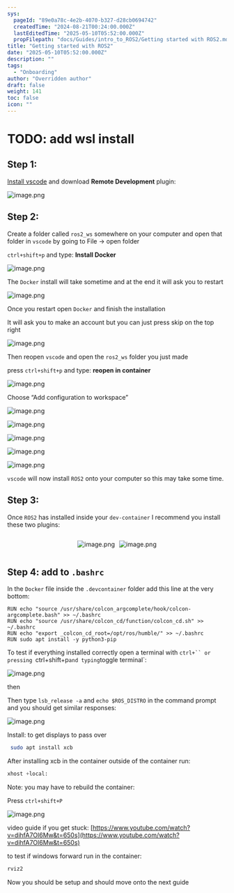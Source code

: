 ```yaml
---
sys:
  pageId: "89e0a78c-4e2b-4070-b327-d28cb0694742"
  createdTime: "2024-08-21T00:24:00.000Z"
  lastEditedTime: "2025-05-10T05:52:00.000Z"
  propFilepath: "docs/Guides/intro_to_ROS2/Getting started with ROS2.md"
title: "Getting started with ROS2"
date: "2025-05-10T05:52:00.000Z"
description: ""
tags:
  - "Onboarding"
author: "Overridden author"
draft: false
weight: 141
toc: false
icon: ""
---
```


# TODO: add wsl install

## Step 1:

[Install vscode](https://code.visualstudio.com/download) and download **Remote Development** plugin:

![image.png](https://prod-files-secure.s3.us-west-2.amazonaws.com/d518164a-d88e-44d1-a4ee-3adb3bd8bce0/efb52993-1881-4a40-b95e-6f020334f022/image.png?X-Amz-Algorithm=AWS4-HMAC-SHA256&X-Amz-Content-Sha256=UNSIGNED-PAYLOAD&X-Amz-Credential=ASIAZI2LB466ZYFQ3BPC%2F20250702%2Fus-west-2%2Fs3%2Faws4_request&X-Amz-Date=20250702T220829Z&X-Amz-Expires=3600&X-Amz-Security-Token=IQoJb3JpZ2luX2VjEP3%2F%2F%2F%2F%2F%2F%2F%2F%2F%2FwEaCXVzLXdlc3QtMiJHMEUCIGW%2Bblir8CkfvXVLhwNwRiViG3fO57LY4UuwtL%2BwUAeLAiEA0Nx%2BUgsbsWU6IFykeiVka22e6A2Beamphe%2BM7Gzr1UoqiAQI9v%2F%2F%2F%2F%2F%2F%2F%2F%2F%2FARAAGgw2Mzc0MjMxODM4MDUiDO8E3fAwMesC2x%2BbnCrcA0Mupp%2Fepg%2B6Qcv10Iy1mXp9DaW3rA4yFdXtj6DcTpyAALkCCNe0ZUFxjJZvDFOi%2FtOTQcG1cmWobWA1geUJ%2BWre%2BQlIYH6%2BFJVYRuQOVATMmphvnXiNe%2FvjlzzwlNplsND69VOzbw%2FcCy4ysTSTEpkrfmwdCnAAPbVWFMIW%2Bon%2BJxqgogYbp%2FmXfNNI8pvSLbOV8yUvVN9NH2NyHgVAwL1RlwtbkBr2xKN40I%2BRfpNk4P1L4lu8vjGhCfrAnDoUgA2Lg9XNr%2FUlH%2BlkhVn%2Bnfj3EH%2BCGgjSvaOAoy4UjIlbykDHbHyZXJqym%2FM6L5PjH7B6XRCHstEIV92eGtQ59P89HxqsossZqs6Sb0fQm4lkILr4NdMjwAHdociDwmuQJFd%2FvwO81AIYqg4%2BDFEiFi9sF0x4OiewSCKX0GRgUqbAM4QypnbW%2B3f%2FwUukc8IzxxDoszSoE4MCaDu%2BjEuVPV%2FKwkmrkxykv5iR3SUJz3fduIqC6fB%2BVWVP1S%2FWwHBcAUJHP2H34OSXQEREGh2sH1kRXFUHbY0eUlh8ue1Ys88%2FZJZseQNM3WQUQ0LOp%2BwG%2F8rAHyLWjCfbn39B0jMzGbQw7JcnKWTYho9Fg6GrtkVQIrg9xI48TH38zI9bMM%2B9lsMGOqUBdlAUWiP6%2FGbTgKe9fpPQUKGQaJtBCR980AauUGlT3I2ZUtmtSUBzjvjPWnnk8R%2BjACP7v342teFg%2FHCnk8D3l9XDzN10WCvHh%2BxNvfOP43BV0yVVqwa%2B0rn0C6WD6%2FSZ9DDNk0tpMwFlNapgdUX%2F0V76%2BqXAl64mKxJh3XBqFESTlCBd55FQY3S3NeX6Ifiuv3A45zpiwIfNOwY2BxiPdxMAlhU%2F&X-Amz-Signature=ee37387dd90d083a4efc508422a24f71386d66ec421a21c4e706e135d4b4940f&X-Amz-SignedHeaders=host&x-amz-checksum-mode=ENABLED&x-id=GetObject)

## Step 2:

Create a folder called `ros2_ws` somewhere on your computer and open that folder in `vscode` by going to File → open folder 

`ctrl+shift+p` and type: **Install Docker**

![image.png](https://prod-files-secure.s3.us-west-2.amazonaws.com/d518164a-d88e-44d1-a4ee-3adb3bd8bce0/2269dc0e-1cd5-47ff-bceb-c04ad9b2eab0/image.png?X-Amz-Algorithm=AWS4-HMAC-SHA256&X-Amz-Content-Sha256=UNSIGNED-PAYLOAD&X-Amz-Credential=ASIAZI2LB466ZYFQ3BPC%2F20250702%2Fus-west-2%2Fs3%2Faws4_request&X-Amz-Date=20250702T220829Z&X-Amz-Expires=3600&X-Amz-Security-Token=IQoJb3JpZ2luX2VjEP3%2F%2F%2F%2F%2F%2F%2F%2F%2F%2FwEaCXVzLXdlc3QtMiJHMEUCIGW%2Bblir8CkfvXVLhwNwRiViG3fO57LY4UuwtL%2BwUAeLAiEA0Nx%2BUgsbsWU6IFykeiVka22e6A2Beamphe%2BM7Gzr1UoqiAQI9v%2F%2F%2F%2F%2F%2F%2F%2F%2F%2FARAAGgw2Mzc0MjMxODM4MDUiDO8E3fAwMesC2x%2BbnCrcA0Mupp%2Fepg%2B6Qcv10Iy1mXp9DaW3rA4yFdXtj6DcTpyAALkCCNe0ZUFxjJZvDFOi%2FtOTQcG1cmWobWA1geUJ%2BWre%2BQlIYH6%2BFJVYRuQOVATMmphvnXiNe%2FvjlzzwlNplsND69VOzbw%2FcCy4ysTSTEpkrfmwdCnAAPbVWFMIW%2Bon%2BJxqgogYbp%2FmXfNNI8pvSLbOV8yUvVN9NH2NyHgVAwL1RlwtbkBr2xKN40I%2BRfpNk4P1L4lu8vjGhCfrAnDoUgA2Lg9XNr%2FUlH%2BlkhVn%2Bnfj3EH%2BCGgjSvaOAoy4UjIlbykDHbHyZXJqym%2FM6L5PjH7B6XRCHstEIV92eGtQ59P89HxqsossZqs6Sb0fQm4lkILr4NdMjwAHdociDwmuQJFd%2FvwO81AIYqg4%2BDFEiFi9sF0x4OiewSCKX0GRgUqbAM4QypnbW%2B3f%2FwUukc8IzxxDoszSoE4MCaDu%2BjEuVPV%2FKwkmrkxykv5iR3SUJz3fduIqC6fB%2BVWVP1S%2FWwHBcAUJHP2H34OSXQEREGh2sH1kRXFUHbY0eUlh8ue1Ys88%2FZJZseQNM3WQUQ0LOp%2BwG%2F8rAHyLWjCfbn39B0jMzGbQw7JcnKWTYho9Fg6GrtkVQIrg9xI48TH38zI9bMM%2B9lsMGOqUBdlAUWiP6%2FGbTgKe9fpPQUKGQaJtBCR980AauUGlT3I2ZUtmtSUBzjvjPWnnk8R%2BjACP7v342teFg%2FHCnk8D3l9XDzN10WCvHh%2BxNvfOP43BV0yVVqwa%2B0rn0C6WD6%2FSZ9DDNk0tpMwFlNapgdUX%2F0V76%2BqXAl64mKxJh3XBqFESTlCBd55FQY3S3NeX6Ifiuv3A45zpiwIfNOwY2BxiPdxMAlhU%2F&X-Amz-Signature=2a3465b7f5549b53d428c1844f0cbd215e6a1aa1a2640a138f75c4e116cc4abd&X-Amz-SignedHeaders=host&x-amz-checksum-mode=ENABLED&x-id=GetObject)

The `Docker` install will take sometime and at the end it will ask you to restart

![image.png](https://prod-files-secure.s3.us-west-2.amazonaws.com/d518164a-d88e-44d1-a4ee-3adb3bd8bce0/ed233f78-be33-4b1f-b89c-9c346c0e961e/image.png?X-Amz-Algorithm=AWS4-HMAC-SHA256&X-Amz-Content-Sha256=UNSIGNED-PAYLOAD&X-Amz-Credential=ASIAZI2LB466ZYFQ3BPC%2F20250702%2Fus-west-2%2Fs3%2Faws4_request&X-Amz-Date=20250702T220829Z&X-Amz-Expires=3600&X-Amz-Security-Token=IQoJb3JpZ2luX2VjEP3%2F%2F%2F%2F%2F%2F%2F%2F%2F%2FwEaCXVzLXdlc3QtMiJHMEUCIGW%2Bblir8CkfvXVLhwNwRiViG3fO57LY4UuwtL%2BwUAeLAiEA0Nx%2BUgsbsWU6IFykeiVka22e6A2Beamphe%2BM7Gzr1UoqiAQI9v%2F%2F%2F%2F%2F%2F%2F%2F%2F%2FARAAGgw2Mzc0MjMxODM4MDUiDO8E3fAwMesC2x%2BbnCrcA0Mupp%2Fepg%2B6Qcv10Iy1mXp9DaW3rA4yFdXtj6DcTpyAALkCCNe0ZUFxjJZvDFOi%2FtOTQcG1cmWobWA1geUJ%2BWre%2BQlIYH6%2BFJVYRuQOVATMmphvnXiNe%2FvjlzzwlNplsND69VOzbw%2FcCy4ysTSTEpkrfmwdCnAAPbVWFMIW%2Bon%2BJxqgogYbp%2FmXfNNI8pvSLbOV8yUvVN9NH2NyHgVAwL1RlwtbkBr2xKN40I%2BRfpNk4P1L4lu8vjGhCfrAnDoUgA2Lg9XNr%2FUlH%2BlkhVn%2Bnfj3EH%2BCGgjSvaOAoy4UjIlbykDHbHyZXJqym%2FM6L5PjH7B6XRCHstEIV92eGtQ59P89HxqsossZqs6Sb0fQm4lkILr4NdMjwAHdociDwmuQJFd%2FvwO81AIYqg4%2BDFEiFi9sF0x4OiewSCKX0GRgUqbAM4QypnbW%2B3f%2FwUukc8IzxxDoszSoE4MCaDu%2BjEuVPV%2FKwkmrkxykv5iR3SUJz3fduIqC6fB%2BVWVP1S%2FWwHBcAUJHP2H34OSXQEREGh2sH1kRXFUHbY0eUlh8ue1Ys88%2FZJZseQNM3WQUQ0LOp%2BwG%2F8rAHyLWjCfbn39B0jMzGbQw7JcnKWTYho9Fg6GrtkVQIrg9xI48TH38zI9bMM%2B9lsMGOqUBdlAUWiP6%2FGbTgKe9fpPQUKGQaJtBCR980AauUGlT3I2ZUtmtSUBzjvjPWnnk8R%2BjACP7v342teFg%2FHCnk8D3l9XDzN10WCvHh%2BxNvfOP43BV0yVVqwa%2B0rn0C6WD6%2FSZ9DDNk0tpMwFlNapgdUX%2F0V76%2BqXAl64mKxJh3XBqFESTlCBd55FQY3S3NeX6Ifiuv3A45zpiwIfNOwY2BxiPdxMAlhU%2F&X-Amz-Signature=02edb515c13086464988abdd7c1b0ed87abd5b1c372eb189c26be9863c470b45&X-Amz-SignedHeaders=host&x-amz-checksum-mode=ENABLED&x-id=GetObject)

Once you restart open `Docker` and finish the installation

It will ask you to make an account but you can just press skip on the top right

![image.png](https://prod-files-secure.s3.us-west-2.amazonaws.com/d518164a-d88e-44d1-a4ee-3adb3bd8bce0/21010ad9-1659-4fd9-9f59-9932a09b2a3d/image.png?X-Amz-Algorithm=AWS4-HMAC-SHA256&X-Amz-Content-Sha256=UNSIGNED-PAYLOAD&X-Amz-Credential=ASIAZI2LB466ZYFQ3BPC%2F20250702%2Fus-west-2%2Fs3%2Faws4_request&X-Amz-Date=20250702T220829Z&X-Amz-Expires=3600&X-Amz-Security-Token=IQoJb3JpZ2luX2VjEP3%2F%2F%2F%2F%2F%2F%2F%2F%2F%2FwEaCXVzLXdlc3QtMiJHMEUCIGW%2Bblir8CkfvXVLhwNwRiViG3fO57LY4UuwtL%2BwUAeLAiEA0Nx%2BUgsbsWU6IFykeiVka22e6A2Beamphe%2BM7Gzr1UoqiAQI9v%2F%2F%2F%2F%2F%2F%2F%2F%2F%2FARAAGgw2Mzc0MjMxODM4MDUiDO8E3fAwMesC2x%2BbnCrcA0Mupp%2Fepg%2B6Qcv10Iy1mXp9DaW3rA4yFdXtj6DcTpyAALkCCNe0ZUFxjJZvDFOi%2FtOTQcG1cmWobWA1geUJ%2BWre%2BQlIYH6%2BFJVYRuQOVATMmphvnXiNe%2FvjlzzwlNplsND69VOzbw%2FcCy4ysTSTEpkrfmwdCnAAPbVWFMIW%2Bon%2BJxqgogYbp%2FmXfNNI8pvSLbOV8yUvVN9NH2NyHgVAwL1RlwtbkBr2xKN40I%2BRfpNk4P1L4lu8vjGhCfrAnDoUgA2Lg9XNr%2FUlH%2BlkhVn%2Bnfj3EH%2BCGgjSvaOAoy4UjIlbykDHbHyZXJqym%2FM6L5PjH7B6XRCHstEIV92eGtQ59P89HxqsossZqs6Sb0fQm4lkILr4NdMjwAHdociDwmuQJFd%2FvwO81AIYqg4%2BDFEiFi9sF0x4OiewSCKX0GRgUqbAM4QypnbW%2B3f%2FwUukc8IzxxDoszSoE4MCaDu%2BjEuVPV%2FKwkmrkxykv5iR3SUJz3fduIqC6fB%2BVWVP1S%2FWwHBcAUJHP2H34OSXQEREGh2sH1kRXFUHbY0eUlh8ue1Ys88%2FZJZseQNM3WQUQ0LOp%2BwG%2F8rAHyLWjCfbn39B0jMzGbQw7JcnKWTYho9Fg6GrtkVQIrg9xI48TH38zI9bMM%2B9lsMGOqUBdlAUWiP6%2FGbTgKe9fpPQUKGQaJtBCR980AauUGlT3I2ZUtmtSUBzjvjPWnnk8R%2BjACP7v342teFg%2FHCnk8D3l9XDzN10WCvHh%2BxNvfOP43BV0yVVqwa%2B0rn0C6WD6%2FSZ9DDNk0tpMwFlNapgdUX%2F0V76%2BqXAl64mKxJh3XBqFESTlCBd55FQY3S3NeX6Ifiuv3A45zpiwIfNOwY2BxiPdxMAlhU%2F&X-Amz-Signature=5d1b977803e32d23b17fef848f9c230854988a86caba233c5c33cc2723acc114&X-Amz-SignedHeaders=host&x-amz-checksum-mode=ENABLED&x-id=GetObject)

Then reopen `vscode` and open the `ros2_ws` folder you just made

press `ctrl+shift+p` and type: **reopen in container**

![image.png](https://prod-files-secure.s3.us-west-2.amazonaws.com/d518164a-d88e-44d1-a4ee-3adb3bd8bce0/4e93b8c2-41ad-488c-8095-c74205196118/image.png?X-Amz-Algorithm=AWS4-HMAC-SHA256&X-Amz-Content-Sha256=UNSIGNED-PAYLOAD&X-Amz-Credential=ASIAZI2LB466ZYFQ3BPC%2F20250702%2Fus-west-2%2Fs3%2Faws4_request&X-Amz-Date=20250702T220829Z&X-Amz-Expires=3600&X-Amz-Security-Token=IQoJb3JpZ2luX2VjEP3%2F%2F%2F%2F%2F%2F%2F%2F%2F%2FwEaCXVzLXdlc3QtMiJHMEUCIGW%2Bblir8CkfvXVLhwNwRiViG3fO57LY4UuwtL%2BwUAeLAiEA0Nx%2BUgsbsWU6IFykeiVka22e6A2Beamphe%2BM7Gzr1UoqiAQI9v%2F%2F%2F%2F%2F%2F%2F%2F%2F%2FARAAGgw2Mzc0MjMxODM4MDUiDO8E3fAwMesC2x%2BbnCrcA0Mupp%2Fepg%2B6Qcv10Iy1mXp9DaW3rA4yFdXtj6DcTpyAALkCCNe0ZUFxjJZvDFOi%2FtOTQcG1cmWobWA1geUJ%2BWre%2BQlIYH6%2BFJVYRuQOVATMmphvnXiNe%2FvjlzzwlNplsND69VOzbw%2FcCy4ysTSTEpkrfmwdCnAAPbVWFMIW%2Bon%2BJxqgogYbp%2FmXfNNI8pvSLbOV8yUvVN9NH2NyHgVAwL1RlwtbkBr2xKN40I%2BRfpNk4P1L4lu8vjGhCfrAnDoUgA2Lg9XNr%2FUlH%2BlkhVn%2Bnfj3EH%2BCGgjSvaOAoy4UjIlbykDHbHyZXJqym%2FM6L5PjH7B6XRCHstEIV92eGtQ59P89HxqsossZqs6Sb0fQm4lkILr4NdMjwAHdociDwmuQJFd%2FvwO81AIYqg4%2BDFEiFi9sF0x4OiewSCKX0GRgUqbAM4QypnbW%2B3f%2FwUukc8IzxxDoszSoE4MCaDu%2BjEuVPV%2FKwkmrkxykv5iR3SUJz3fduIqC6fB%2BVWVP1S%2FWwHBcAUJHP2H34OSXQEREGh2sH1kRXFUHbY0eUlh8ue1Ys88%2FZJZseQNM3WQUQ0LOp%2BwG%2F8rAHyLWjCfbn39B0jMzGbQw7JcnKWTYho9Fg6GrtkVQIrg9xI48TH38zI9bMM%2B9lsMGOqUBdlAUWiP6%2FGbTgKe9fpPQUKGQaJtBCR980AauUGlT3I2ZUtmtSUBzjvjPWnnk8R%2BjACP7v342teFg%2FHCnk8D3l9XDzN10WCvHh%2BxNvfOP43BV0yVVqwa%2B0rn0C6WD6%2FSZ9DDNk0tpMwFlNapgdUX%2F0V76%2BqXAl64mKxJh3XBqFESTlCBd55FQY3S3NeX6Ifiuv3A45zpiwIfNOwY2BxiPdxMAlhU%2F&X-Amz-Signature=01e648760ef49bfbafceccc3babe1be679501c0fd3e918cfced821ccdd92be0c&X-Amz-SignedHeaders=host&x-amz-checksum-mode=ENABLED&x-id=GetObject)

Choose “Add configuration to workspace”

![image.png](https://prod-files-secure.s3.us-west-2.amazonaws.com/d518164a-d88e-44d1-a4ee-3adb3bd8bce0/9560b282-5060-4989-ba37-97e7b2c22476/image.png?X-Amz-Algorithm=AWS4-HMAC-SHA256&X-Amz-Content-Sha256=UNSIGNED-PAYLOAD&X-Amz-Credential=ASIAZI2LB466ZYFQ3BPC%2F20250702%2Fus-west-2%2Fs3%2Faws4_request&X-Amz-Date=20250702T220829Z&X-Amz-Expires=3600&X-Amz-Security-Token=IQoJb3JpZ2luX2VjEP3%2F%2F%2F%2F%2F%2F%2F%2F%2F%2FwEaCXVzLXdlc3QtMiJHMEUCIGW%2Bblir8CkfvXVLhwNwRiViG3fO57LY4UuwtL%2BwUAeLAiEA0Nx%2BUgsbsWU6IFykeiVka22e6A2Beamphe%2BM7Gzr1UoqiAQI9v%2F%2F%2F%2F%2F%2F%2F%2F%2F%2FARAAGgw2Mzc0MjMxODM4MDUiDO8E3fAwMesC2x%2BbnCrcA0Mupp%2Fepg%2B6Qcv10Iy1mXp9DaW3rA4yFdXtj6DcTpyAALkCCNe0ZUFxjJZvDFOi%2FtOTQcG1cmWobWA1geUJ%2BWre%2BQlIYH6%2BFJVYRuQOVATMmphvnXiNe%2FvjlzzwlNplsND69VOzbw%2FcCy4ysTSTEpkrfmwdCnAAPbVWFMIW%2Bon%2BJxqgogYbp%2FmXfNNI8pvSLbOV8yUvVN9NH2NyHgVAwL1RlwtbkBr2xKN40I%2BRfpNk4P1L4lu8vjGhCfrAnDoUgA2Lg9XNr%2FUlH%2BlkhVn%2Bnfj3EH%2BCGgjSvaOAoy4UjIlbykDHbHyZXJqym%2FM6L5PjH7B6XRCHstEIV92eGtQ59P89HxqsossZqs6Sb0fQm4lkILr4NdMjwAHdociDwmuQJFd%2FvwO81AIYqg4%2BDFEiFi9sF0x4OiewSCKX0GRgUqbAM4QypnbW%2B3f%2FwUukc8IzxxDoszSoE4MCaDu%2BjEuVPV%2FKwkmrkxykv5iR3SUJz3fduIqC6fB%2BVWVP1S%2FWwHBcAUJHP2H34OSXQEREGh2sH1kRXFUHbY0eUlh8ue1Ys88%2FZJZseQNM3WQUQ0LOp%2BwG%2F8rAHyLWjCfbn39B0jMzGbQw7JcnKWTYho9Fg6GrtkVQIrg9xI48TH38zI9bMM%2B9lsMGOqUBdlAUWiP6%2FGbTgKe9fpPQUKGQaJtBCR980AauUGlT3I2ZUtmtSUBzjvjPWnnk8R%2BjACP7v342teFg%2FHCnk8D3l9XDzN10WCvHh%2BxNvfOP43BV0yVVqwa%2B0rn0C6WD6%2FSZ9DDNk0tpMwFlNapgdUX%2F0V76%2BqXAl64mKxJh3XBqFESTlCBd55FQY3S3NeX6Ifiuv3A45zpiwIfNOwY2BxiPdxMAlhU%2F&X-Amz-Signature=e36f035032fc61e6c0f00ade929acda7e92ea93ee0acbe6d1ba780ee0f08f0a9&X-Amz-SignedHeaders=host&x-amz-checksum-mode=ENABLED&x-id=GetObject)

![image.png](https://prod-files-secure.s3.us-west-2.amazonaws.com/d518164a-d88e-44d1-a4ee-3adb3bd8bce0/2ee63f81-886b-48e8-a553-dc6e5eac99e4/image.png?X-Amz-Algorithm=AWS4-HMAC-SHA256&X-Amz-Content-Sha256=UNSIGNED-PAYLOAD&X-Amz-Credential=ASIAZI2LB466ZYFQ3BPC%2F20250702%2Fus-west-2%2Fs3%2Faws4_request&X-Amz-Date=20250702T220829Z&X-Amz-Expires=3600&X-Amz-Security-Token=IQoJb3JpZ2luX2VjEP3%2F%2F%2F%2F%2F%2F%2F%2F%2F%2FwEaCXVzLXdlc3QtMiJHMEUCIGW%2Bblir8CkfvXVLhwNwRiViG3fO57LY4UuwtL%2BwUAeLAiEA0Nx%2BUgsbsWU6IFykeiVka22e6A2Beamphe%2BM7Gzr1UoqiAQI9v%2F%2F%2F%2F%2F%2F%2F%2F%2F%2FARAAGgw2Mzc0MjMxODM4MDUiDO8E3fAwMesC2x%2BbnCrcA0Mupp%2Fepg%2B6Qcv10Iy1mXp9DaW3rA4yFdXtj6DcTpyAALkCCNe0ZUFxjJZvDFOi%2FtOTQcG1cmWobWA1geUJ%2BWre%2BQlIYH6%2BFJVYRuQOVATMmphvnXiNe%2FvjlzzwlNplsND69VOzbw%2FcCy4ysTSTEpkrfmwdCnAAPbVWFMIW%2Bon%2BJxqgogYbp%2FmXfNNI8pvSLbOV8yUvVN9NH2NyHgVAwL1RlwtbkBr2xKN40I%2BRfpNk4P1L4lu8vjGhCfrAnDoUgA2Lg9XNr%2FUlH%2BlkhVn%2Bnfj3EH%2BCGgjSvaOAoy4UjIlbykDHbHyZXJqym%2FM6L5PjH7B6XRCHstEIV92eGtQ59P89HxqsossZqs6Sb0fQm4lkILr4NdMjwAHdociDwmuQJFd%2FvwO81AIYqg4%2BDFEiFi9sF0x4OiewSCKX0GRgUqbAM4QypnbW%2B3f%2FwUukc8IzxxDoszSoE4MCaDu%2BjEuVPV%2FKwkmrkxykv5iR3SUJz3fduIqC6fB%2BVWVP1S%2FWwHBcAUJHP2H34OSXQEREGh2sH1kRXFUHbY0eUlh8ue1Ys88%2FZJZseQNM3WQUQ0LOp%2BwG%2F8rAHyLWjCfbn39B0jMzGbQw7JcnKWTYho9Fg6GrtkVQIrg9xI48TH38zI9bMM%2B9lsMGOqUBdlAUWiP6%2FGbTgKe9fpPQUKGQaJtBCR980AauUGlT3I2ZUtmtSUBzjvjPWnnk8R%2BjACP7v342teFg%2FHCnk8D3l9XDzN10WCvHh%2BxNvfOP43BV0yVVqwa%2B0rn0C6WD6%2FSZ9DDNk0tpMwFlNapgdUX%2F0V76%2BqXAl64mKxJh3XBqFESTlCBd55FQY3S3NeX6Ifiuv3A45zpiwIfNOwY2BxiPdxMAlhU%2F&X-Amz-Signature=45b4083eae6e200873ffbff1956ae65d2902f68fbc69321c2feca36790897b8a&X-Amz-SignedHeaders=host&x-amz-checksum-mode=ENABLED&x-id=GetObject)

![image.png](https://prod-files-secure.s3.us-west-2.amazonaws.com/d518164a-d88e-44d1-a4ee-3adb3bd8bce0/ae1580b2-b048-407e-aed9-b584224a7a04/image.png?X-Amz-Algorithm=AWS4-HMAC-SHA256&X-Amz-Content-Sha256=UNSIGNED-PAYLOAD&X-Amz-Credential=ASIAZI2LB466ZYFQ3BPC%2F20250702%2Fus-west-2%2Fs3%2Faws4_request&X-Amz-Date=20250702T220829Z&X-Amz-Expires=3600&X-Amz-Security-Token=IQoJb3JpZ2luX2VjEP3%2F%2F%2F%2F%2F%2F%2F%2F%2F%2FwEaCXVzLXdlc3QtMiJHMEUCIGW%2Bblir8CkfvXVLhwNwRiViG3fO57LY4UuwtL%2BwUAeLAiEA0Nx%2BUgsbsWU6IFykeiVka22e6A2Beamphe%2BM7Gzr1UoqiAQI9v%2F%2F%2F%2F%2F%2F%2F%2F%2F%2FARAAGgw2Mzc0MjMxODM4MDUiDO8E3fAwMesC2x%2BbnCrcA0Mupp%2Fepg%2B6Qcv10Iy1mXp9DaW3rA4yFdXtj6DcTpyAALkCCNe0ZUFxjJZvDFOi%2FtOTQcG1cmWobWA1geUJ%2BWre%2BQlIYH6%2BFJVYRuQOVATMmphvnXiNe%2FvjlzzwlNplsND69VOzbw%2FcCy4ysTSTEpkrfmwdCnAAPbVWFMIW%2Bon%2BJxqgogYbp%2FmXfNNI8pvSLbOV8yUvVN9NH2NyHgVAwL1RlwtbkBr2xKN40I%2BRfpNk4P1L4lu8vjGhCfrAnDoUgA2Lg9XNr%2FUlH%2BlkhVn%2Bnfj3EH%2BCGgjSvaOAoy4UjIlbykDHbHyZXJqym%2FM6L5PjH7B6XRCHstEIV92eGtQ59P89HxqsossZqs6Sb0fQm4lkILr4NdMjwAHdociDwmuQJFd%2FvwO81AIYqg4%2BDFEiFi9sF0x4OiewSCKX0GRgUqbAM4QypnbW%2B3f%2FwUukc8IzxxDoszSoE4MCaDu%2BjEuVPV%2FKwkmrkxykv5iR3SUJz3fduIqC6fB%2BVWVP1S%2FWwHBcAUJHP2H34OSXQEREGh2sH1kRXFUHbY0eUlh8ue1Ys88%2FZJZseQNM3WQUQ0LOp%2BwG%2F8rAHyLWjCfbn39B0jMzGbQw7JcnKWTYho9Fg6GrtkVQIrg9xI48TH38zI9bMM%2B9lsMGOqUBdlAUWiP6%2FGbTgKe9fpPQUKGQaJtBCR980AauUGlT3I2ZUtmtSUBzjvjPWnnk8R%2BjACP7v342teFg%2FHCnk8D3l9XDzN10WCvHh%2BxNvfOP43BV0yVVqwa%2B0rn0C6WD6%2FSZ9DDNk0tpMwFlNapgdUX%2F0V76%2BqXAl64mKxJh3XBqFESTlCBd55FQY3S3NeX6Ifiuv3A45zpiwIfNOwY2BxiPdxMAlhU%2F&X-Amz-Signature=d42372e30466c2976c42c3088662f75b818fdfd8ded776e8dc73d83a6f0a66da&X-Amz-SignedHeaders=host&x-amz-checksum-mode=ENABLED&x-id=GetObject)

![image.png](https://prod-files-secure.s3.us-west-2.amazonaws.com/d518164a-d88e-44d1-a4ee-3adb3bd8bce0/53255b28-f75e-430f-b9e3-c0ac8577e42b/image.png?X-Amz-Algorithm=AWS4-HMAC-SHA256&X-Amz-Content-Sha256=UNSIGNED-PAYLOAD&X-Amz-Credential=ASIAZI2LB466ZYFQ3BPC%2F20250702%2Fus-west-2%2Fs3%2Faws4_request&X-Amz-Date=20250702T220829Z&X-Amz-Expires=3600&X-Amz-Security-Token=IQoJb3JpZ2luX2VjEP3%2F%2F%2F%2F%2F%2F%2F%2F%2F%2FwEaCXVzLXdlc3QtMiJHMEUCIGW%2Bblir8CkfvXVLhwNwRiViG3fO57LY4UuwtL%2BwUAeLAiEA0Nx%2BUgsbsWU6IFykeiVka22e6A2Beamphe%2BM7Gzr1UoqiAQI9v%2F%2F%2F%2F%2F%2F%2F%2F%2F%2FARAAGgw2Mzc0MjMxODM4MDUiDO8E3fAwMesC2x%2BbnCrcA0Mupp%2Fepg%2B6Qcv10Iy1mXp9DaW3rA4yFdXtj6DcTpyAALkCCNe0ZUFxjJZvDFOi%2FtOTQcG1cmWobWA1geUJ%2BWre%2BQlIYH6%2BFJVYRuQOVATMmphvnXiNe%2FvjlzzwlNplsND69VOzbw%2FcCy4ysTSTEpkrfmwdCnAAPbVWFMIW%2Bon%2BJxqgogYbp%2FmXfNNI8pvSLbOV8yUvVN9NH2NyHgVAwL1RlwtbkBr2xKN40I%2BRfpNk4P1L4lu8vjGhCfrAnDoUgA2Lg9XNr%2FUlH%2BlkhVn%2Bnfj3EH%2BCGgjSvaOAoy4UjIlbykDHbHyZXJqym%2FM6L5PjH7B6XRCHstEIV92eGtQ59P89HxqsossZqs6Sb0fQm4lkILr4NdMjwAHdociDwmuQJFd%2FvwO81AIYqg4%2BDFEiFi9sF0x4OiewSCKX0GRgUqbAM4QypnbW%2B3f%2FwUukc8IzxxDoszSoE4MCaDu%2BjEuVPV%2FKwkmrkxykv5iR3SUJz3fduIqC6fB%2BVWVP1S%2FWwHBcAUJHP2H34OSXQEREGh2sH1kRXFUHbY0eUlh8ue1Ys88%2FZJZseQNM3WQUQ0LOp%2BwG%2F8rAHyLWjCfbn39B0jMzGbQw7JcnKWTYho9Fg6GrtkVQIrg9xI48TH38zI9bMM%2B9lsMGOqUBdlAUWiP6%2FGbTgKe9fpPQUKGQaJtBCR980AauUGlT3I2ZUtmtSUBzjvjPWnnk8R%2BjACP7v342teFg%2FHCnk8D3l9XDzN10WCvHh%2BxNvfOP43BV0yVVqwa%2B0rn0C6WD6%2FSZ9DDNk0tpMwFlNapgdUX%2F0V76%2BqXAl64mKxJh3XBqFESTlCBd55FQY3S3NeX6Ifiuv3A45zpiwIfNOwY2BxiPdxMAlhU%2F&X-Amz-Signature=0887282059fcf9fe8898215f9d28f08abd2c979d85054af382128fcff358e65d&X-Amz-SignedHeaders=host&x-amz-checksum-mode=ENABLED&x-id=GetObject)

![image.png](https://prod-files-secure.s3.us-west-2.amazonaws.com/d518164a-d88e-44d1-a4ee-3adb3bd8bce0/7c562767-5af9-4ffb-97d1-327bcdf4ee00/image.png?X-Amz-Algorithm=AWS4-HMAC-SHA256&X-Amz-Content-Sha256=UNSIGNED-PAYLOAD&X-Amz-Credential=ASIAZI2LB466ZYFQ3BPC%2F20250702%2Fus-west-2%2Fs3%2Faws4_request&X-Amz-Date=20250702T220829Z&X-Amz-Expires=3600&X-Amz-Security-Token=IQoJb3JpZ2luX2VjEP3%2F%2F%2F%2F%2F%2F%2F%2F%2F%2FwEaCXVzLXdlc3QtMiJHMEUCIGW%2Bblir8CkfvXVLhwNwRiViG3fO57LY4UuwtL%2BwUAeLAiEA0Nx%2BUgsbsWU6IFykeiVka22e6A2Beamphe%2BM7Gzr1UoqiAQI9v%2F%2F%2F%2F%2F%2F%2F%2F%2F%2FARAAGgw2Mzc0MjMxODM4MDUiDO8E3fAwMesC2x%2BbnCrcA0Mupp%2Fepg%2B6Qcv10Iy1mXp9DaW3rA4yFdXtj6DcTpyAALkCCNe0ZUFxjJZvDFOi%2FtOTQcG1cmWobWA1geUJ%2BWre%2BQlIYH6%2BFJVYRuQOVATMmphvnXiNe%2FvjlzzwlNplsND69VOzbw%2FcCy4ysTSTEpkrfmwdCnAAPbVWFMIW%2Bon%2BJxqgogYbp%2FmXfNNI8pvSLbOV8yUvVN9NH2NyHgVAwL1RlwtbkBr2xKN40I%2BRfpNk4P1L4lu8vjGhCfrAnDoUgA2Lg9XNr%2FUlH%2BlkhVn%2Bnfj3EH%2BCGgjSvaOAoy4UjIlbykDHbHyZXJqym%2FM6L5PjH7B6XRCHstEIV92eGtQ59P89HxqsossZqs6Sb0fQm4lkILr4NdMjwAHdociDwmuQJFd%2FvwO81AIYqg4%2BDFEiFi9sF0x4OiewSCKX0GRgUqbAM4QypnbW%2B3f%2FwUukc8IzxxDoszSoE4MCaDu%2BjEuVPV%2FKwkmrkxykv5iR3SUJz3fduIqC6fB%2BVWVP1S%2FWwHBcAUJHP2H34OSXQEREGh2sH1kRXFUHbY0eUlh8ue1Ys88%2FZJZseQNM3WQUQ0LOp%2BwG%2F8rAHyLWjCfbn39B0jMzGbQw7JcnKWTYho9Fg6GrtkVQIrg9xI48TH38zI9bMM%2B9lsMGOqUBdlAUWiP6%2FGbTgKe9fpPQUKGQaJtBCR980AauUGlT3I2ZUtmtSUBzjvjPWnnk8R%2BjACP7v342teFg%2FHCnk8D3l9XDzN10WCvHh%2BxNvfOP43BV0yVVqwa%2B0rn0C6WD6%2FSZ9DDNk0tpMwFlNapgdUX%2F0V76%2BqXAl64mKxJh3XBqFESTlCBd55FQY3S3NeX6Ifiuv3A45zpiwIfNOwY2BxiPdxMAlhU%2F&X-Amz-Signature=ea110300ac2eb974a2a9080a273b2aec49e3de8baeb07e96b4a73e4302924b7c&X-Amz-SignedHeaders=host&x-amz-checksum-mode=ENABLED&x-id=GetObject)

`vscode` will now install `ROS2` onto your computer so this may take some time.

## Step 3:

Once `ROS2` has installed inside your `dev-container` I recommend you install these two plugins:

<div style="display: flex;flex-direction: row; column-gap:10px; max-width: 630px;justify-content: center;">
<div>

![image.png](https://prod-files-secure.s3.us-west-2.amazonaws.com/d518164a-d88e-44d1-a4ee-3adb3bd8bce0/3fc3d550-5a54-4ba1-ba6b-faa01cdb7369/image.png?X-Amz-Algorithm=AWS4-HMAC-SHA256&X-Amz-Content-Sha256=UNSIGNED-PAYLOAD&X-Amz-Credential=ASIAZI2LB466QOALKGI5%2F20250702%2Fus-west-2%2Fs3%2Faws4_request&X-Amz-Date=20250702T220830Z&X-Amz-Expires=3600&X-Amz-Security-Token=IQoJb3JpZ2luX2VjEP3%2F%2F%2F%2F%2F%2F%2F%2F%2F%2FwEaCXVzLXdlc3QtMiJGMEQCICXfybA%2BQAmxR1tTDpdqmn8bOYJrmRkKDp7M6VcefvAhAiALkWKJ9jwcwpOTmbZQNpvfw25EeFxfdk6ImqFFqDOqLyqIBAj2%2F%2F%2F%2F%2F%2F%2F%2F%2F%2F8BEAAaDDYzNzQyMzE4MzgwNSIMNXSdz9oDnV5HB6rpKtwDQ9Vrei%2BQrLyX%2B8iIrxLqzozK6KWwLTybQPYlOmSMXvOgPSRGe%2BDFI2udtP8y%2FfYMOYkMf%2FNT%2FYlAdxrfNEC5sMIqPB5aL2mg%2BtAprPmt9OJMQINTBGarQYs%2BhJ%2Bwb82pZ0wm0hbIR7iFCsvpKQEWJvfXsEshH%2BHsqSiSaoCGMRq4V8Efb%2Be42SCQlGUlKqf%2FpoJMyGhAgNUxfJtRePGuu3LafB9PxNZx5TOWcJW4sxbL5JOccZwiag7T0u%2FcuixO36orpJ2MRUEBrcycStEj6AvnlgzoH33MwHUWMtixAWyiwb2vnH36lzIReWNVH968CJb%2BW0vPP0KLwXjq6XfhQYRkHMCmMrKiTpVHA7uRUf0JfIoW%2F3HGD2PnfNV%2FjM%2FmBoMZLOwfGycPFkwRiyNQph%2BGanr6a%2F8yVdE9lxXBxa0U7cm7nQ40zWCPkDikKDy%2BoOFi%2FJrkqYJ7txdHwDkFuKpwdZRQmBAMoWko3VKQ3A%2Bf3f6wicJSmH%2FG6TUNS%2F64qizNy5a2DV%2BMLHK8VJPvqlbKSyfl0k3PavfN0eUfG0%2Bdvg4kmOPRu21RaYLbCe%2BbtD9juMqB13AP0M655AHskXbpOmGb1QCuVnTpKxDEB%2Fv655PPJ5TOdwvzAn4w2r2WwwY6pgEK0dI2YSxyWffg2R3h%2B5Phy6QmOYtbJ6%2FVR5%2F2jm8LNOXbwzWkyz1v4irOtYoKTzE70jusA%2Fg0ym88H1JVTvueeZaNC4W2ChJYN3KB3Rv5EG7yFKy9dwbQJ8%2Bt19SN%2B2UCXwR8wIMDtjwD6YlvyygjLdgRJTuWqDBFo8oSMVptT6fvAvusSwtcG35qFVeP2G7%2B1OyiVdlyrClRg%2FshMCwsWqThsLOz&X-Amz-Signature=d6872370ea4c1eab646a96f051cd15ae87877a84d902941a8fdd1d4fd9c65f44&X-Amz-SignedHeaders=host&x-amz-checksum-mode=ENABLED&x-id=GetObject)

</div>
<div>

![image.png](https://prod-files-secure.s3.us-west-2.amazonaws.com/d518164a-d88e-44d1-a4ee-3adb3bd8bce0/d994cc66-13c2-4093-a5a3-f84cf4601a82/image.png?X-Amz-Algorithm=AWS4-HMAC-SHA256&X-Amz-Content-Sha256=UNSIGNED-PAYLOAD&X-Amz-Credential=ASIAZI2LB466VXMFLDRZ%2F20250702%2Fus-west-2%2Fs3%2Faws4_request&X-Amz-Date=20250702T220832Z&X-Amz-Expires=3600&X-Amz-Security-Token=IQoJb3JpZ2luX2VjEP3%2F%2F%2F%2F%2F%2F%2F%2F%2F%2FwEaCXVzLXdlc3QtMiJIMEYCIQDmdi2WbV99OH95kVfQSWB4wS9mr0xUKPHTc2vlWDe9hQIhAJz%2BngGflaxBqLTpsEs0%2FrPTLDnV%2Fhj7lds7%2FqjbPGLeKogECPb%2F%2F%2F%2F%2F%2F%2F%2F%2F%2FwEQABoMNjM3NDIzMTgzODA1Igyy93VldiVyIB81Bmsq3AOFNdAw9e8FrzODd4qTjHaEzLl8c3024SCCm6nVd30FE77Rgo7cXQJUji%2FeHToRa4o59Wvmv55enp3oP910RyszNlsUL4i76Bia75n4U1ipPTAj5t1NTJrhghIWF%2BULiaEtw9%2BlonNLTSS%2B%2ByMlfu7LvMVXPny4PePgz7eC0kD9n9IDGUX4ZPQErcmFcptw0mI2j6PCTEtKgo4i7HLHX2ZLrDEL2hNUFBnA5X6ggo0AIsaLY%2FpjnIbs%2FZW2ltcCDFJ2MUXFgTEnU21UD0A3cGjF9wge4lOTrjv3%2F9KxZY3e1K2JG1QFBf030yoKvHAN6DKe9SPGqzsSU1uWF%2FN%2Fck1l7vH2ZvmlTo6SC0KSeYyf3Gny7n7qv3ef12K5VhQUqMse%2BKIV5AUbDs%2Bvwc3j77FmXiMRkVp8ocdTvZvgiS0bMbJd89obOn7ogc5itEn9tx%2BNQ3xV6GbHtP177gwc9wopQ8KK8gRSms4vRWPd%2FtjmpfY3%2Fq%2BodE4FAkvMQDSh1geBVZnOjsq8PuFoMGTGQL4zg1kbekgnuhmyZcrvftK477VDMoFj0FWtcOeL5V77D%2BPUmc%2BuNUSy8AUWHG0zG5PDoof3LTX4gXB272apxh1i4cPS0KZb8DN%2BuO0HNzCovZbDBjqkAQ%2FRw%2FEDkFXzbhESJWKugctsh9TfUR4KKl%2BpEn0pj0%2FE2xlE0fG%2FcxfagP6P93sQTRPkVdQPSdeEjgWhKQZ4kHlSyA3BSb0Qfw18K%2Fi8VbZ9BTKVAETj35zku6s5so%2FJ0O5%2F4Myq6uq3PJw4EgJMSJgmmPNhMFQnDwde0cot2hGdvACzYjCEB3YuWUuFzoD09aL6t63NfJNbZPftRBl0%2BYPmVaUr&X-Amz-Signature=793d17f80bef8cc05961923d36cb91b87fc7100f73d2c16e15dae4e115d2487e&X-Amz-SignedHeaders=host&x-amz-checksum-mode=ENABLED&x-id=GetObject)

</div>
</div>

## Step 4: add to `.bashrc`

In the `Docker` file inside the `.devcontainer` folder add this line at the very bottom: 

```docker
RUN echo "source /usr/share/colcon_argcomplete/hook/colcon-argcomplete.bash" >> ~/.bashrc
RUN echo "source /usr/share/colcon_cd/function/colcon_cd.sh" >> ~/.bashrc
RUN echo "export _colcon_cd_root=/opt/ros/humble/" >> ~/.bashrc
RUN sudo apt install -y python3-pip 
```

To test if everything installed correctly open a terminal with `ctrl+`` or pressing `ctrl+shift+p` and typing `toggle terminal`:

![image.png](https://prod-files-secure.s3.us-west-2.amazonaws.com/d518164a-d88e-44d1-a4ee-3adb3bd8bce0/6a4943d8-b04e-4c02-9a58-775f3384d1a5/image.png?X-Amz-Algorithm=AWS4-HMAC-SHA256&X-Amz-Content-Sha256=UNSIGNED-PAYLOAD&X-Amz-Credential=ASIAZI2LB466ZYFQ3BPC%2F20250702%2Fus-west-2%2Fs3%2Faws4_request&X-Amz-Date=20250702T220829Z&X-Amz-Expires=3600&X-Amz-Security-Token=IQoJb3JpZ2luX2VjEP3%2F%2F%2F%2F%2F%2F%2F%2F%2F%2FwEaCXVzLXdlc3QtMiJHMEUCIGW%2Bblir8CkfvXVLhwNwRiViG3fO57LY4UuwtL%2BwUAeLAiEA0Nx%2BUgsbsWU6IFykeiVka22e6A2Beamphe%2BM7Gzr1UoqiAQI9v%2F%2F%2F%2F%2F%2F%2F%2F%2F%2FARAAGgw2Mzc0MjMxODM4MDUiDO8E3fAwMesC2x%2BbnCrcA0Mupp%2Fepg%2B6Qcv10Iy1mXp9DaW3rA4yFdXtj6DcTpyAALkCCNe0ZUFxjJZvDFOi%2FtOTQcG1cmWobWA1geUJ%2BWre%2BQlIYH6%2BFJVYRuQOVATMmphvnXiNe%2FvjlzzwlNplsND69VOzbw%2FcCy4ysTSTEpkrfmwdCnAAPbVWFMIW%2Bon%2BJxqgogYbp%2FmXfNNI8pvSLbOV8yUvVN9NH2NyHgVAwL1RlwtbkBr2xKN40I%2BRfpNk4P1L4lu8vjGhCfrAnDoUgA2Lg9XNr%2FUlH%2BlkhVn%2Bnfj3EH%2BCGgjSvaOAoy4UjIlbykDHbHyZXJqym%2FM6L5PjH7B6XRCHstEIV92eGtQ59P89HxqsossZqs6Sb0fQm4lkILr4NdMjwAHdociDwmuQJFd%2FvwO81AIYqg4%2BDFEiFi9sF0x4OiewSCKX0GRgUqbAM4QypnbW%2B3f%2FwUukc8IzxxDoszSoE4MCaDu%2BjEuVPV%2FKwkmrkxykv5iR3SUJz3fduIqC6fB%2BVWVP1S%2FWwHBcAUJHP2H34OSXQEREGh2sH1kRXFUHbY0eUlh8ue1Ys88%2FZJZseQNM3WQUQ0LOp%2BwG%2F8rAHyLWjCfbn39B0jMzGbQw7JcnKWTYho9Fg6GrtkVQIrg9xI48TH38zI9bMM%2B9lsMGOqUBdlAUWiP6%2FGbTgKe9fpPQUKGQaJtBCR980AauUGlT3I2ZUtmtSUBzjvjPWnnk8R%2BjACP7v342teFg%2FHCnk8D3l9XDzN10WCvHh%2BxNvfOP43BV0yVVqwa%2B0rn0C6WD6%2FSZ9DDNk0tpMwFlNapgdUX%2F0V76%2BqXAl64mKxJh3XBqFESTlCBd55FQY3S3NeX6Ifiuv3A45zpiwIfNOwY2BxiPdxMAlhU%2F&X-Amz-Signature=2a89dd1b0de0085c4e7698f61620dc72cc4c857215f8c5ad571ff25969587dae&X-Amz-SignedHeaders=host&x-amz-checksum-mode=ENABLED&x-id=GetObject)

then 

Then type `lsb_release -a` and `echo $ROS_DISTRO` in the command prompt and you should get similar responses:

![image.png](https://prod-files-secure.s3.us-west-2.amazonaws.com/d518164a-d88e-44d1-a4ee-3adb3bd8bce0/3e635dec-a805-4e85-8b9e-d000e5b71a4e/image.png?X-Amz-Algorithm=AWS4-HMAC-SHA256&X-Amz-Content-Sha256=UNSIGNED-PAYLOAD&X-Amz-Credential=ASIAZI2LB466ZYFQ3BPC%2F20250702%2Fus-west-2%2Fs3%2Faws4_request&X-Amz-Date=20250702T220829Z&X-Amz-Expires=3600&X-Amz-Security-Token=IQoJb3JpZ2luX2VjEP3%2F%2F%2F%2F%2F%2F%2F%2F%2F%2FwEaCXVzLXdlc3QtMiJHMEUCIGW%2Bblir8CkfvXVLhwNwRiViG3fO57LY4UuwtL%2BwUAeLAiEA0Nx%2BUgsbsWU6IFykeiVka22e6A2Beamphe%2BM7Gzr1UoqiAQI9v%2F%2F%2F%2F%2F%2F%2F%2F%2F%2FARAAGgw2Mzc0MjMxODM4MDUiDO8E3fAwMesC2x%2BbnCrcA0Mupp%2Fepg%2B6Qcv10Iy1mXp9DaW3rA4yFdXtj6DcTpyAALkCCNe0ZUFxjJZvDFOi%2FtOTQcG1cmWobWA1geUJ%2BWre%2BQlIYH6%2BFJVYRuQOVATMmphvnXiNe%2FvjlzzwlNplsND69VOzbw%2FcCy4ysTSTEpkrfmwdCnAAPbVWFMIW%2Bon%2BJxqgogYbp%2FmXfNNI8pvSLbOV8yUvVN9NH2NyHgVAwL1RlwtbkBr2xKN40I%2BRfpNk4P1L4lu8vjGhCfrAnDoUgA2Lg9XNr%2FUlH%2BlkhVn%2Bnfj3EH%2BCGgjSvaOAoy4UjIlbykDHbHyZXJqym%2FM6L5PjH7B6XRCHstEIV92eGtQ59P89HxqsossZqs6Sb0fQm4lkILr4NdMjwAHdociDwmuQJFd%2FvwO81AIYqg4%2BDFEiFi9sF0x4OiewSCKX0GRgUqbAM4QypnbW%2B3f%2FwUukc8IzxxDoszSoE4MCaDu%2BjEuVPV%2FKwkmrkxykv5iR3SUJz3fduIqC6fB%2BVWVP1S%2FWwHBcAUJHP2H34OSXQEREGh2sH1kRXFUHbY0eUlh8ue1Ys88%2FZJZseQNM3WQUQ0LOp%2BwG%2F8rAHyLWjCfbn39B0jMzGbQw7JcnKWTYho9Fg6GrtkVQIrg9xI48TH38zI9bMM%2B9lsMGOqUBdlAUWiP6%2FGbTgKe9fpPQUKGQaJtBCR980AauUGlT3I2ZUtmtSUBzjvjPWnnk8R%2BjACP7v342teFg%2FHCnk8D3l9XDzN10WCvHh%2BxNvfOP43BV0yVVqwa%2B0rn0C6WD6%2FSZ9DDNk0tpMwFlNapgdUX%2F0V76%2BqXAl64mKxJh3XBqFESTlCBd55FQY3S3NeX6Ifiuv3A45zpiwIfNOwY2BxiPdxMAlhU%2F&X-Amz-Signature=3f8b868d7a4fce89707cbffa8c0b9a69a532302c353dd3d970dc5f8be29c5d74&X-Amz-SignedHeaders=host&x-amz-checksum-mode=ENABLED&x-id=GetObject)

Install:  to get displays to pass over

```bash
 sudo apt install xcb
```

After installing xcb in the container outside of the container run:

```python
xhost +local:
```

Note: you may have to rebuild the container:

Press `ctrl+shift+P`

![image.png](https://prod-files-secure.s3.us-west-2.amazonaws.com/d518164a-d88e-44d1-a4ee-3adb3bd8bce0/6c2be660-2618-4c38-9c26-53554f7a0b7b/image.png?X-Amz-Algorithm=AWS4-HMAC-SHA256&X-Amz-Content-Sha256=UNSIGNED-PAYLOAD&X-Amz-Credential=ASIAZI2LB466ZYFQ3BPC%2F20250702%2Fus-west-2%2Fs3%2Faws4_request&X-Amz-Date=20250702T220829Z&X-Amz-Expires=3600&X-Amz-Security-Token=IQoJb3JpZ2luX2VjEP3%2F%2F%2F%2F%2F%2F%2F%2F%2F%2FwEaCXVzLXdlc3QtMiJHMEUCIGW%2Bblir8CkfvXVLhwNwRiViG3fO57LY4UuwtL%2BwUAeLAiEA0Nx%2BUgsbsWU6IFykeiVka22e6A2Beamphe%2BM7Gzr1UoqiAQI9v%2F%2F%2F%2F%2F%2F%2F%2F%2F%2FARAAGgw2Mzc0MjMxODM4MDUiDO8E3fAwMesC2x%2BbnCrcA0Mupp%2Fepg%2B6Qcv10Iy1mXp9DaW3rA4yFdXtj6DcTpyAALkCCNe0ZUFxjJZvDFOi%2FtOTQcG1cmWobWA1geUJ%2BWre%2BQlIYH6%2BFJVYRuQOVATMmphvnXiNe%2FvjlzzwlNplsND69VOzbw%2FcCy4ysTSTEpkrfmwdCnAAPbVWFMIW%2Bon%2BJxqgogYbp%2FmXfNNI8pvSLbOV8yUvVN9NH2NyHgVAwL1RlwtbkBr2xKN40I%2BRfpNk4P1L4lu8vjGhCfrAnDoUgA2Lg9XNr%2FUlH%2BlkhVn%2Bnfj3EH%2BCGgjSvaOAoy4UjIlbykDHbHyZXJqym%2FM6L5PjH7B6XRCHstEIV92eGtQ59P89HxqsossZqs6Sb0fQm4lkILr4NdMjwAHdociDwmuQJFd%2FvwO81AIYqg4%2BDFEiFi9sF0x4OiewSCKX0GRgUqbAM4QypnbW%2B3f%2FwUukc8IzxxDoszSoE4MCaDu%2BjEuVPV%2FKwkmrkxykv5iR3SUJz3fduIqC6fB%2BVWVP1S%2FWwHBcAUJHP2H34OSXQEREGh2sH1kRXFUHbY0eUlh8ue1Ys88%2FZJZseQNM3WQUQ0LOp%2BwG%2F8rAHyLWjCfbn39B0jMzGbQw7JcnKWTYho9Fg6GrtkVQIrg9xI48TH38zI9bMM%2B9lsMGOqUBdlAUWiP6%2FGbTgKe9fpPQUKGQaJtBCR980AauUGlT3I2ZUtmtSUBzjvjPWnnk8R%2BjACP7v342teFg%2FHCnk8D3l9XDzN10WCvHh%2BxNvfOP43BV0yVVqwa%2B0rn0C6WD6%2FSZ9DDNk0tpMwFlNapgdUX%2F0V76%2BqXAl64mKxJh3XBqFESTlCBd55FQY3S3NeX6Ifiuv3A45zpiwIfNOwY2BxiPdxMAlhU%2F&X-Amz-Signature=b114c029d7326e6c7ac9868f4c1adc754298cf8d511541823620c6cafc0b7e99&X-Amz-SignedHeaders=host&x-amz-checksum-mode=ENABLED&x-id=GetObject)

video guide if you get stuck: [https://www.youtube.com/watch?v=dihfA7Ol6Mw&t=650s](https://www.youtube.com/watch?v=dihfA7Ol6Mw&t=650s)

to test if windows forward run in the container:

```bash
rviz2
```

Now you should be setup and should move onto the next guide 
